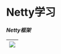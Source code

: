 # Netty学习

***Netty框架***

| ![](../images/image-20211101181207739.png) |
| ------------------------------------------ |

